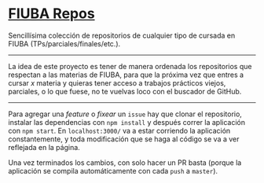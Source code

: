 # [FIUBA Repos](https://fede.dm/FIUBA-Repos/)

Sencillísima colección de repositorios de cualquier tipo de cursada en FIUBA (TPs/parciales/finales/etc.).

---

La idea de este proyecto es tener de manera ordenada los repositorios que respectan a las materias de FIUBA, para que la próxima vez que entres a cursar $x$ materia y quieras tener acceso a trabajos prácticos viejos, parciales, o lo que fuese, no te vuelvas loco con el buscador de GitHub.

---

Para agregar una _feature_ o _fixear_ un `issue` hay que clonar el repositorio, instalar las dependencias con `npm install` y después correr la aplicación con `npm start`. En `localhost:3000/` va a estar corriendo la aplicación constantemente, y toda modificación que se haga al código se va a ver reflejada en la página.

Una vez terminados los cambios, con solo hacer un PR basta (porque la aplicación se compila automáticamente con cada `push` a `master`).
